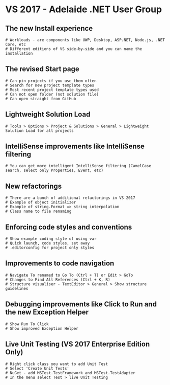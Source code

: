 ﻿# VS 2017 - Adelaide .NET User Group

## The new Install experience

    # Workloads - are components like UWP, Desktop, ASP.NET, Node.js, .NET Core, etc
    # Different editions of VS side-by-side and you can name the installation

## The revised Start page

    # Can pin projects if you use them often
    # Search for new project template types
    # Most recent project template types used
    # Can not open folder (not solution file)
    # Can open straight from GitHub

## Lightweight Solution Load

    # Tools > Options > Project & Solutions > General > Lightweight Solution Load for all projects

## IntelliSense improvements like IntelliSense filtering

    # You can get more intelligent IntelliSense filtering (CamelCase search, select only Properties, Event, etc)

## New refactorings

    # There are a bunch of additional refactorings in VS 2017
    # Example of object initializer
    # Example of string.Format => string interpolation
    # Class name to file renaming 

## Enforcing code styles and conventions

    # Show example coding style of using var 
    # Quick launch, code styles, set away
    # .editorconfig for project only styles

## Improvements to code navigation

    # Navigate To renamed to Go To (Ctrl + T) or Edit > GoTo
    # Changes to Find All References (Ctrl + K, R)
    # Structure visualiser - TextEditor > General > Show structure guidelines

## Debugging improvements like Click to Run and the new Exception Helper

    # Show Run To Click
    # Show improved Exception Helper


## Live Unit Testing (VS 2017 Enterprise Edition Only)

    # Right click class you want to add Unit Test
    # Select 'Create Unit Tests'
    # NuGet - add MSTest.TestFramework and MSTest.TestAdapter
    # In the menu select Test > live Unit Testing


